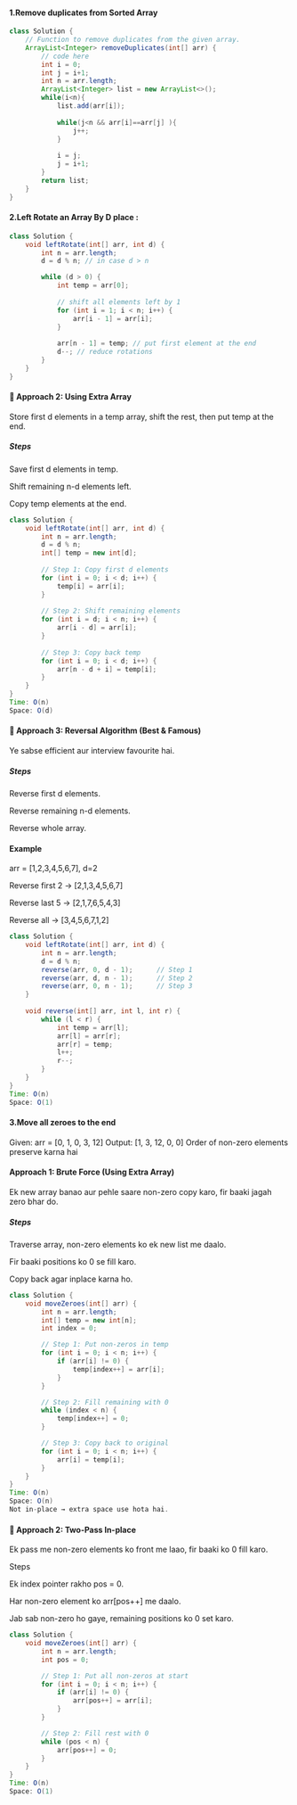 #### 1.Remove duplicates from Sorted Array
```java
class Solution {
    // Function to remove duplicates from the given array.
    ArrayList<Integer> removeDuplicates(int[] arr) {
        // code here
        int i = 0;
        int j = i+1;
        int n = arr.length;
        ArrayList<Integer> list = new ArrayList<>();
        while(i<n){
            list.add(arr[i]);
            
            while(j<n && arr[i]==arr[j] ){
                j++;
            }
            
            i = j;
            j = i+1;
        }
        return list;
    }
}
```
#### 2.Left Rotate an Array By D place :
```java 
class Solution {
    void leftRotate(int[] arr, int d) {
        int n = arr.length;
        d = d % n; // in case d > n

        while (d > 0) { 
            int temp = arr[0];
            
            // shift all elements left by 1
            for (int i = 1; i < n; i++) { 
                arr[i - 1] = arr[i]; 
            }
            
            arr[n - 1] = temp; // put first element at the end
            d--; // reduce rotations
        }
    }
}
```
#### 🔹 Approach 2: Using Extra Array

 Store first d elements in a temp array, shift the rest, then put temp at the end.

##### Steps

Save first d elements in temp.

Shift remaining n-d elements left.

Copy temp elements at the end.
```java
class Solution {
    void leftRotate(int[] arr, int d) {
        int n = arr.length;
        d = d % n;
        int[] temp = new int[d];
        
        // Step 1: Copy first d elements
        for (int i = 0; i < d; i++) {
            temp[i] = arr[i];
        }
        
        // Step 2: Shift remaining elements
        for (int i = d; i < n; i++) {
            arr[i - d] = arr[i];
        }
        
        // Step 3: Copy back temp
        for (int i = 0; i < d; i++) {
            arr[n - d + i] = temp[i];
        }
    }
}
Time: O(n)
Space: O(d)
```

#### 🔹 Approach 3: Reversal Algorithm (Best & Famous)

Ye sabse efficient aur interview favourite hai.

##### Steps

Reverse first d elements.

Reverse remaining n-d elements.

Reverse whole array.

#### Example

arr = [1,2,3,4,5,6,7], d=2

Reverse first 2 → [2,1,3,4,5,6,7]

Reverse last 5 → [2,1,7,6,5,4,3]

Reverse all → [3,4,5,6,7,1,2]

```java
class Solution {
    void leftRotate(int[] arr, int d) {
        int n = arr.length;
        d = d % n;
        reverse(arr, 0, d - 1);      // Step 1
        reverse(arr, d, n - 1);      // Step 2
        reverse(arr, 0, n - 1);      // Step 3
    }
    
    void reverse(int[] arr, int l, int r) {
        while (l < r) {
            int temp = arr[l];
            arr[l] = arr[r];
            arr[r] = temp;
            l++;
            r--;
        }
    }
}
Time: O(n)
Space: O(1)
```
#### 3.Move all zeroes to the end
Given:
arr = [0, 1, 0, 3, 12]
Output:
[1, 3, 12, 0, 0]
Order of non-zero elements preserve karna hai

#### Approach 1: Brute Force (Using Extra Array)

Ek new array banao aur pehle saare non-zero copy karo, fir baaki jagah zero bhar do.

##### Steps

Traverse array, non-zero elements ko ek new list me daalo.

Fir baaki positions ko 0 se fill karo.

Copy back agar inplace karna ho.
```java
class Solution {
    void moveZeroes(int[] arr) {
        int n = arr.length;
        int[] temp = new int[n];
        int index = 0;

        // Step 1: Put non-zeros in temp
        for (int i = 0; i < n; i++) {
            if (arr[i] != 0) {
                temp[index++] = arr[i];
            }
        }

        // Step 2: Fill remaining with 0
        while (index < n) {
            temp[index++] = 0;
        }

        // Step 3: Copy back to original
        for (int i = 0; i < n; i++) {
            arr[i] = temp[i];
        }
    }
}
Time: O(n)
Space: O(n)
Not in-place → extra space use hota hai.
```
#### 🔹 Approach 2: Two-Pass In-place

Ek pass me non-zero elements ko front me laao, fir baaki ko 0 fill karo.

Steps

Ek index pointer rakho pos = 0.

Har non-zero element ko arr[pos++] me daalo.

Jab sab non-zero ho gaye, remaining positions ko 0 set karo.
```java
class Solution {
    void moveZeroes(int[] arr) {
        int n = arr.length;
        int pos = 0;

        // Step 1: Put all non-zeros at start
        for (int i = 0; i < n; i++) {
            if (arr[i] != 0) {
                arr[pos++] = arr[i];
            }
        }

        // Step 2: Fill rest with 0
        while (pos < n) {
            arr[pos++] = 0;
        }
    }
}
Time: O(n)
Space: O(1)
```

